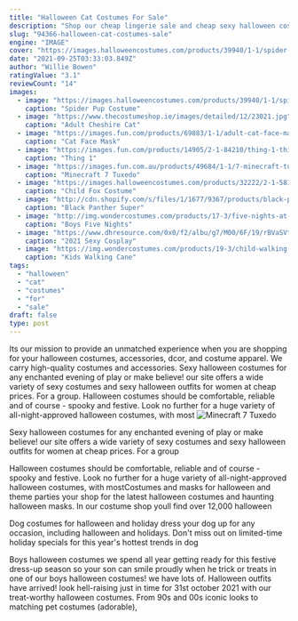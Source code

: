 ```yaml
---
title: "Halloween Cat Costumes For Sale"
description: "Shop our cheap lingerie sale and cheap sexy halloween costumes to find the best deals on stockings, babydolls, teddies, garters, costumes, accessories and so much more. Our affordable lingerie"
slug: "94366-halloween-cat-costumes-sale"
engine: "IMAGE"
cover: "https://images.halloweencostumes.com/products/39940/1-1/spider-pup-costume.jpg"
date: "2021-09-25T03:33:03.849Z"
author: "Willie Bowen"
ratingValue: "3.1"
reviewCount: "14"
images:
  - image: "https://images.halloweencostumes.com/products/39940/1-1/spider-pup-costume.jpg"
    caption: "Spider Pup Costume"
  - image: "https://www.thecostumeshop.ie/images/detailed/12/23021.jpg"
    caption: "Adult Cheshire Cat"
  - image: "https://images.fun.com/products/69883/1-1/adult-cat-face-mask-white.jpg"
    caption: "Cat Face Mask"
  - image: "https://images.fun.com/products/14905/2-1-84210/thing-1-thing-2-glovettes.jpg"
    caption: "Thing 1"
  - image: "https://images.fun.com.au/products/49684/1-1/7-minecraft-tuxedo-cat-plush-plush.jpg"
    caption: "Minecraft 7 Tuxedo"
  - image: "https://images.halloweencostumes.com/products/32222/2-1-58135/child-fox-costume-alt1.jpg"
    caption: "Child Fox Costume"
  - image: "http://cdn.shopify.com/s/files/1/1677/9367/products/black-panther-super-deluxe-battle-costume-for-kids-marvel-black-panther-rubies-kids-boys-marvel-700164l-2_800x.jpg?v=1588223522"
    caption: "Black Panther Super"
  - image: "http://img.wondercostumes.com/products/17-3/five-nights-at-freddys-foxy-costume.jpg"
    caption: "Boys Five Nights"
  - image: "https://www.dhresource.com/0x0/f2/albu/g7/M00/6F/19/rBVaSVtNfDWANtp7AAHE0uiupf0572.jpg"
    caption: "2021 Sexy Cosplay"
  - image: "https://img.wondercostumes.com/products/19-3/child-walking-cane_x.jpg"
    caption: "Kids Walking Cane"
tags:
  - "halloween"
  - "cat"
  - "costumes"
  - "for"
  - "sale"
draft: false
type: post
---
```


Its our mission to provide an unmatched experience when you are shopping for your halloween costumes, accessories, dcor, and costume apparel. We carry high-quality costumes and accessories. Sexy halloween costumes for any enchanted evening of play or make believe! our site offers a wide variety of sexy costumes and sexy halloween outfits for women at cheap prices. For a group. Halloween costumes should be comfortable, reliable and of course - spooky and festive. Look no further for a huge variety of all-night-approved halloween costumes, with most
![Minecraft 7 Tuxedo](https://images.fun.com.au/products/49684/1-1/7-minecraft-tuxedo-cat-plush-plush.jpg "Minecraft 7 Tuxedo")

Sexy halloween costumes for any enchanted evening of play or make believe! our site offers a wide variety of sexy costumes and sexy halloween outfits for women at cheap prices. For a group
<!--inArticleAds-->

<!--galleryOne-->

Halloween costumes should be comfortable, reliable and of course - spooky and festive. Look no further for a huge variety of all-night-approved halloween costumes, with mostCostumes and masks for halloween and theme parties your shop for the latest halloween costumes and haunting halloween masks. In our costume shop youll find over 12,000 halloween
<!--inArticleAds-->

<!--galleryTwo-->

Dog costumes for halloween and holiday dress your dog up for any occasion, including halloween and holidays. Don't miss out on limited-time holiday specials for this year's hottest trends in dog
<!--galleryThree-->

Boys halloween costumes we spend all year getting ready for this festive dress-up season so your son can smile proudly when he trick or treats in one of our boys halloween costumes! we have lots of. Halloween outfits have arrived! look hell-raising just in time for 31st october 2021 with our treat-worthy halloween costumes. From 90s and 00s iconic looks to matching pet costumes (adorable),